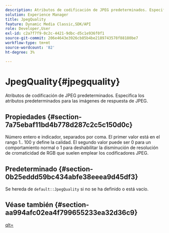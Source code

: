 ```yaml
---
description: Atributos de codificación de JPEG predeterminados. Especifica los atributos predeterminados para las imágenes de respuesta de JPEG.
solution: Experience Manager
title: JpegQuality
feature: Dynamic Media Classic,SDK/API
role: Developer,User
exl-id: c2a7f7f9-0c2c-4421-9dbc-d5c1e936f0f1
source-git-commit: 206e4643e3926cb85b4be2189743578f88180be7
workflow-type: tm+mt
source-wordcount: '82'
ht-degree: 3%

---
```


# JpegQuality{#jpegquality}

Atributos de codificación de JPEG predeterminados. Especifica los atributos predeterminados para las imágenes de respuesta de JPEG.

## Propiedades {#section-7a75ebaf11bd4b778d287c2c5c150d0c}

Número entero e indicador, separados por coma. El primer valor está en el rango 1.. 100 y define la calidad. El segundo valor puede ser 0 para un comportamiento normal o 1 para deshabilitar la disminución de resolución de cromaticidad de RGB que suelen emplear los codificadores JPEG.

## Predeterminado {#section-0b25eddd59bc434abfe38eeea9d45df3}

Se hereda de `default::JpegQuality` si no se ha definido o está vacío.

## Véase también {#section-aa994afc02ea4f799655233ea32d36c9}

[qlt=](../../../../../is-api/http-ref/image-serving-api-ref/c-http-protocol-reference/c-command-reference/r-is-http-qlt.md#reference-f69ed0758c784b0385d979820546d352)
